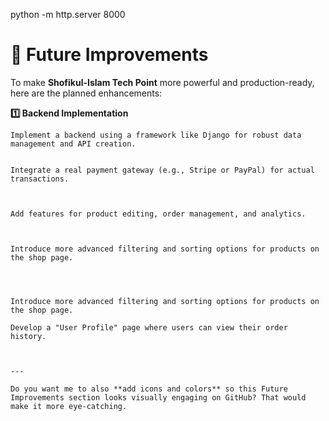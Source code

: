 <!-- # 💻 Shofikul-Islam Tech Point

Welcome to Shofikul-Islam Tech Point, a fully responsive e-commerce website for desktops, laptops, components, and accessories. This project is built using pure HTML, CSS, and JavaScript, demonstrating a clean front-end interface with essential e-commerce functionalities like a product catalog, search, and a shopping cart. It also includes a separate admin dashboard for product management.

---



## ✨ Features

Customer-Facing
 
### 🏠 Home Page
- Dynamic **image slider**.
- **Product grid** with names, prices, and images.
- Products organized into:
  - 💻 **Laptops**
  - 🖥 **Desktops**
  - ⚙️ **Components**
  - 🎧 **Accessories**


Features an auto-playing image slider for promotions.

Product Categories: Browse items in dedicated sections:

Laptops

Desktops

Components

Accessories

 
 
🛠️ Technologies Used
Front-End: HTML5, CSS3, JavaScript


### 🔍 Live Product Search
- Real-time filtering via integrated search bar.

### 🔑 User Authentication
- Register and login with **localStorage**.
- Pre-configured **Admin User**:


### 🛒 Shopping Cart
- Add/remove products.
- Update quantities.
- View total price dynamically.

### 💳 Checkout
- Mock payment system.
- Login required.
- Order summary display.

### 📂 Categories
- Browse products by **Laptops, Desktops, Components, Accessories**.

### 🛠 Admin Dashboard
- Add/delete products from store inventory (**admin-only access**).


### 📱 Responsive Design
- Pure **CSS + media queries** for seamless desktop and mobile experience.

---

## ⚙️ Setup Instructions

### 1️⃣ Clone or Download
Download all project files into a **single directory**:


### 2️⃣ Serve the Website
To avoid **CORS issues** with `localStorage`, run a **local server**.

**Using Python:**
```bash
python -m http.server 8000



# 🚀 Future Improvements

To make **Shofikul-Islam Tech Point** more powerful and production-ready, here are the planned enhancements:

**1️⃣ Backend Implementation**  
```text
Implement a backend using a framework like Django for robust data management and API creation.


Integrate a real payment gateway (e.g., Stripe or PayPal) for actual transactions.



Add features for product editing, order management, and analytics.



Introduce more advanced filtering and sorting options for products on the shop page.




Introduce more advanced filtering and sorting options for products on the shop page.

Develop a "User Profile" page where users can view their order history.



---

Do you want me to also **add icons and colors** so this Future Improvements section looks visually engaging on GitHub? That would make it more eye-catching. -->







python -m http.server 8000



# 🚀 Future Improvements

To make **Shofikul-Islam Tech Point** more powerful and production-ready, here are the planned enhancements:

**1️⃣ Backend Implementation**  
```text
Implement a backend using a framework like Django for robust data management and API creation.


Integrate a real payment gateway (e.g., Stripe or PayPal) for actual transactions.



Add features for product editing, order management, and analytics.



Introduce more advanced filtering and sorting options for products on the shop page.




Introduce more advanced filtering and sorting options for products on the shop page.

Develop a "User Profile" page where users can view their order history.



---

Do you want me to also **add icons and colors** so this Future Improvements section looks visually engaging on GitHub? That would make it more eye-catching.